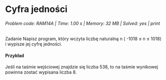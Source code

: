# Cyfra jedności
###### Problem code: RAM14A \| Time: 1.00 s \| Memory: 32 MB \| Solved: yes \| print

Zadanie
Napisz program, który wczyta liczbę naturalną n ( -1018 ≤ n ≤ 1018) i wypisze jej cyfrę jedności.

#### Przykład
Jeśli na taśmie wejściowej znajdzie się liczba 538, to na taśmie wynikowej powinna zostać wypisana liczba 8.

```
